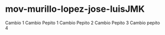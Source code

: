 # mov-murillo-lopez-jose-luisJMK
Cambio 1
Cambio Pepito 1
Cambio Pepito 2
Cambio Pepito 3
Cambio pepito 4
